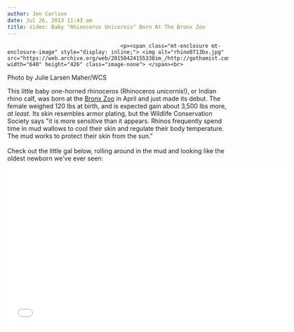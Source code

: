 ```yaml
---
author: Jen Carlson
date: Jul 26, 2013 11:43 am
title: Video: Baby "Rhinoceros Unicornis" Born At The Bronx Zoo
---
```


	
										<p><span class="mt-enclosure mt-enclosure-image" style="display: inline;"> <img alt="rhino0713bx.jpg" src="https://web.archive.org/web/20150424155338im_/http://gothamist.com/attachments/arts_jen/rhino0713bx.jpg" width="640" height="426" class="image-none"> </span><br>
<span class="photo_caption">Photo by Julie Larsen Maher/WCS</span></p>

<p>This little baby one-horned rhinoceros (Rhinoceros unicornis!), or Indian rhino calf, was born at the <a href="https://web.archive.org/web/20150424155338/http://gothamist.com/tags/bronxzoo">Bronx Zoo</a> in April and just made its debut. The female weighed 120 lbs at birth, and is expected gain about 3,500 lbs more, <em>at least</em>. Its skin resembles armor plating, but the Wildlife Conservation Society says &quot;it is more sensitive than it appears. Rhinos frequently spend time in mud wallows to cool their skin and regulate their body temperature. The mud works to protect their skin from the sun.&quot;<br>
 <br>
Check out the little gal below, rolling around in the mud and looking like the oldest newborn we&apos;ve ever seen:</p>

<p><iframe width="640" height="360" src="//web.archive.org/web/20150424155338if_/http://www.youtube.com/embed/0ckbLpM1tc4" frameborder="0" allowfullscreen></iframe></p>					
										
									
				